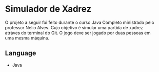 # Simulador de Xadrez

O projeto a seguir foi feito durante o curso Java Completo ministrado pelo professor
Nelio Alves. Cujo objetivo é simular uma partida de xadrez atráves do terminal do Git.
O jogo deve ser jogado por duas pessoas em uma mesma máquina.

## Language
- Java
